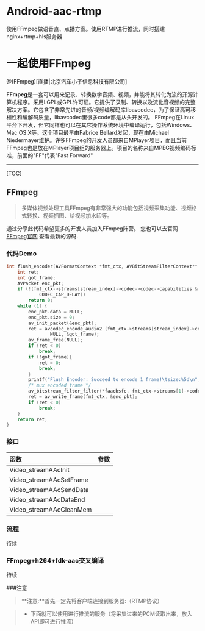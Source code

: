 # Android-aac-rtmp
使用FFmpeg做语音直、点播方案。使用RTMP进行推流，同时搭建nginx+rtmp+hls服务器


# 一起使用FFmpeg

@(FFmpeg)[直播|北京汽车小子信息科技有限公司]

**FFmpeg**是一套可以用来记录、转换数字音频、视频，并能将其转化为流的开源计算机程序。采用LGPL或GPL许可证。它提供了录制、转换以及流化音视频的完整解决方案。它包含了非常先进的音频/视频编解码库libavcodec，为了保证高可移植性和编解码质量，libavcodec里很多code都是从头开发的。
FFmpeg在Linux平台下开发，但它同样也可以在其它操作系统环境中编译运行，包括Windows、Mac OS X等。这个项目最早由Fabrice Bellard发起，现在由Michael Niedermayer维护。许多FFmpeg的开发人员都来自MPlayer项目，而且当前FFmpeg也是放在MPlayer项目组的服务器上。项目的名称来自MPEG视频编码标准，前面的"FF"代表"Fast Forward"


----------

[TOC]

## FFmpeg

>多媒体视频处理工具FFmpeg有非常强大的功能包括视频采集功能、视频格式转换、视频抓图、给视频加水印等。

通过分享此代码希望更多的开发人员加入FFmpeg阵营。 您也可以去官网 [FFmpeg官网](http://http://ffmpeg.org) 查看最新的源码.

### 代码Demo
```cpp
int flush_encoder(AVFormatContext *fmt_ctx, AVBitStreamFilterContext** faacbsfc, unsigned int stream_index){
	int ret;
	int got_frame;
	AVPacket enc_pkt;
	if (!(fmt_ctx->streams[stream_index]->codec->codec->capabilities &
			CODEC_CAP_DELAY))
		return 0;
	while (1) {
		enc_pkt.data = NULL;
		enc_pkt.size = 0;
		av_init_packet(&enc_pkt);
		ret = avcodec_encode_audio2 (fmt_ctx->streams[stream_index]->codec, &enc_pkt,
				NULL, &got_frame);
		av_frame_free(NULL);
		if (ret < 0)
			break;
		if (!got_frame){
			ret = 0;
			break;
		}
		printf("Flush Encoder: Succeed to encode 1 frame!\tsize:%5d\n",enc_pkt.size);
		/* mux encoded frame */
		av_bitstream_filter_filter(*faacbsfc, fmt_ctx->streams[1]->codec, NULL, &enc_pkt.data, &enc_pkt.size, enc_pkt.data, enc_pkt.size, 0);
		ret = av_write_frame(fmt_ctx, &enc_pkt);
		if (ret < 0)
			break;
	}
	return ret;
}
```

### 接口
| 函数      |    参数 |
| :-------- | --------:|
| Video_streamAAcInit | |
|Video_streamAAcSetFrame|
|Video_streamAAcSendData|
|Video_streamAAcDataEnd|
|Video_streamAAcCleanMem|


### 流程
待续

### FFmpeg+h264+fdk-aac交叉编译
待续

###注意
> **注意:**首先一定先将客户端连接到服务器:（RTMP协议）

> - 下面就可以使用进行推流的服务（将采集过来的PCM读取出来，放入API即可进行推流）





